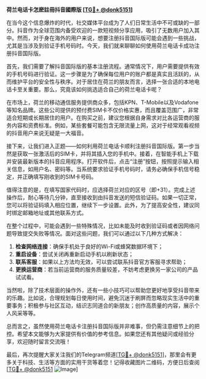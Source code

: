 **荷兰电话卡怎麽註冊抖音國際版 [[TG💪+ @donk5151](https://t.me/s/donk5151)]**

在当今这个信息爆炸的时代，社交媒体平台成为了人们日常生活中不可或缺的一部分。抖音作为全球范围内备受欢迎的一款短视频分享应用，吸引了无数用户加入其中。然而，对于身在海外的用户来说，想要注册抖音国际版可能会遇到一些挑战，尤其是当涉及到验证手机号码时。今天，我们就来聊聊如何使用荷兰电话卡成功注册抖音国际版。

首先，我们需要了解抖音国际版的基本注册流程。通常情况下，用户需要提供有效的手机号码进行验证。这一步骤是为了确保每位用户的账户都是真实且活跃的，从而维护平台的安全性与秩序。对于居住在荷兰的朋友而言，选择一张合适的本地电话卡至关重要。那么，究竟该如何挑选适合自己的荷兰电话卡呢？

在市场上，荷兰的移动通信服务提供商众多，包括KPN、T-Mobile以及Vodafone等知名品牌。这些公司提供的预付费SIM卡不仅价格实惠，而且覆盖范围广，非常适合短期或长期居住的用户。在购买之前，建议您根据自身需求对比各运营商的服务内容和资费标准。例如，某些套餐可能包含无限流量上网，这对于经常观看视频的抖音用户来说无疑是一大福音。

接下来，让我们进入正题——如何利用荷兰电话卡顺利注册抖音国际版。第一步当然是获取一张激活后的SIM卡，并将其插入您的手机中。接着，在智能手机上下载并安装最新版本的抖音应用程序。打开软件后，点击“注册”按钮，按照提示输入相关信息，如用户名、密码等。当系统要求验证手机号码时，请务必确保手机信号稳定，并正确填写刚收到的SIM卡号码。

值得注意的是，在填写国家代码时，应选择荷兰对应的区号（即+31）。完成上述操作后，耐心等待几分钟，直至接收到由抖音发送的短信验证码。如果一切正常，您可以将验证码填入相应位置，继续下一步设置。此外，为了提高安全性，建议同时绑定邮箱地址或其他联系方式。

在整个过程中，可能会遇到一些特殊情况，比如未能及时收到验证码或者因网络问题导致提交失败等情况。面对这些问题，我们可以通过以下几种方式解决：

1. **检查网络连接**：确保手机处于良好的Wi-Fi或蜂窝数据环境下；
2. **重启设备**：尝试关闭再重新启动手机以刷新状态；
3. **联系客服**：如果以上方法均无效，可以尝试联系抖音官方客服寻求帮助；
4. **更换运营商**：若当前运营商的服务质量较差，不妨考虑更换另一家公司的产品试试看。

当然啦，除了技术层面的操作外，还有一些小技巧可以帮助您更好地享受抖音带来的乐趣。比如说，合理规划每日使用时间，避免沉迷于刷屏而忽略现实生活中的重要事务；积极参与社区互动，结识志同道合的新朋友；创作高质量的内容，展示个人风采等等。

总而言之，虽然使用荷兰电话卡注册抖音国际版并非难事，但仍需注意细节上的把控。希望本文能够为大家提供有价值的参考信息。如果您还有其他疑问或经验分享，欢迎随时留言交流哦！

最后，再次提醒大家关注我们的Telegram频道[[TG💪+ @donk5151](https://t.me/s/donk5151)]，那里会有更多关于科技、生活等方面的实用干货等着您！记得收藏图片二维码，方便日后查阅[[TG💪+ @donk5151](https://t.me/s/donk5151) ![Image](https://i.postimg.cc/rwNCRYN7/Snipaste-2025-04-30-17-27-05.png)]